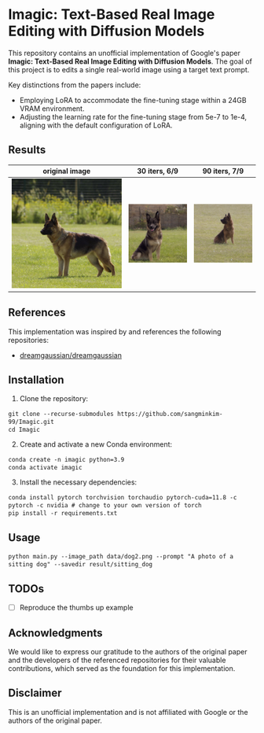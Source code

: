 # Imagic: Text-Based Real Image Editing with Diffusion Models

This repository contains an unofficial implementation of Google's paper **Imagic: Text-Based Real Image Editing with Diffusion Models**. 
The goal of this project is to edits a single real-world image using a target text prompt.

Key distinctions from the papers include:

- Employing LoRA to accommodate the fine-tuning stage within a 24GB VRAM environment.
- Adjusting the learning rate for the fine-tuning stage from 5e-7 to 1e-4, aligning with the default configuration of LoRA.

## Results

| original image | 30 iters, 6/9 | 90 iters, 7/9 |
|---|---|---|
| ![input](./data/dog2.png) | ![30](./figure/3_6.png) | ![90](./figure/9_7.png)


## References

This implementation was inspired by and references the following repositories:

- [dreamgaussian/dreamgaussian](https://github.com/dreamgaussian/dreamgaussian)


## Installation

1. Clone the repository:

```shell
git clone --recurse-submodules https://github.com/sangminkim-99/Imagic.git
cd Imagic
```

2. Create and activate a new Conda environment:

```shell
conda create -n imagic python=3.9
conda activate imagic
```

3. Install the necessary dependencies:

```shell
conda install pytorch torchvision torchaudio pytorch-cuda=11.8 -c pytorch -c nvidia # change to your own version of torch
pip install -r requirements.txt
```

## Usage

```shell
python main.py --image_path data/dog2.png --prompt "A photo of a sitting dog" --savedir result/sitting_dog
```

## TODOs

- [ ] Reproduce the thumbs up example


## Acknowledgments

We would like to express our gratitude to the authors of the original paper and the developers of the referenced repositories for their valuable contributions, which served as the foundation for this implementation.


## Disclaimer

This is an unofficial implementation and is not affiliated with Google or the authors of the original paper.

